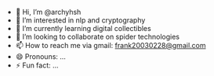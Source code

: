 - 👋 Hi, I’m @archyhsh
- 👀 I’m interested in nlp and cryptography
- 🌱 I’m currently learning digital collectibles
- 💞️ I’m looking to collaborate on spider technologies
- 📫 How to reach me via gmail: frank20030228@gmail.com
- 😄 Pronouns: ...
- ⚡ Fun fact: ...

<!---
archyhsh/archyhsh is a ✨ special ✨ repository because its `README.md` (this file) appears on your GitHub profile.
You can click the Preview link to take a look at your changes.
--->
